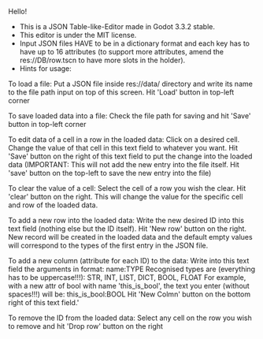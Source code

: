 Hello!

- This is a JSON Table-like-Editor made in  Godot 3.3.2 stable.
- This editor is under the MIT license.
- Input JSON files HAVE to be in a dictionary format and each key has to have up to 16 attributes (to support more attributes, amend the res://DB/row.tscn to have more slots in the holder).
- Hints for usage:

To load a file:
	Put a JSON file inside res://data/ directory and write its name to the file path input on top of this screen.
	Hit 'Load' button in top-left corner

To save loaded data into a file:
	Check the file path for saving and hit 'Save' button in top-left corner

To edit data of a cell in a row in the loaded data:
	Click on a desired cell.
	Change the value of that cell in this text field to whatever you want.
	Hit 'Save' button on the right of this text field to put the change into the loaded data
	(IMPORTANT: This will not add the new entry into the file itself. Hit 'save' button on the top-left to save the new entry into the file)

To clear the value of a cell:
	Select the cell of a row you wish the clear.
	Hit 'clear' button on the right.
	This will change the value for the specific cell and row of the loaded data.

To add a new row into the loaded data:
	Write the new desired ID into this text field (nothing else but the ID itself).
	Hit 'New row' button on the right.
	New record will be created in the loaded data and the default empty values will correspond to the types of the first entry in the JSON file.

To add a new column (attribute for each ID) to the data:
	Write into this text field the arguments in format:		name:TYPE
	Recognised types are (everything has to be uppercase!!!):	 STR, INT, LIST, DICT, BOOL, FLOAT
	For example, with a new attr of bool with name 'this_is_bool', the text you enter (without spaces!!!) will be:
			this_is_bool:BOOL
	Hit 'New Colmn' button on the bottom right of this text field.'

To remove the ID from the loaded data:
	Select any cell on the row you wish to remove and hit 'Drop row' button on the right
